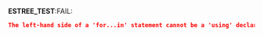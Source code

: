 __ESTREE_TEST__:FAIL:
```json
The left-hand side of a 'for...in' statement cannot be a 'using' declaration.
```
